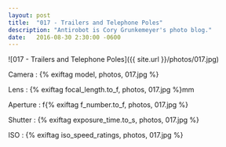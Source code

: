 ```yaml
---
layout: post
title:  "017 - Trailers and Telephone Poles"
description: "Antirobot is Cory Grunkemeyer's photo blog."
date:   2016-08-30 2:30:00 -0600
---
```


![017 - Trailers and Telephone Poles]({{ site.url }}/photos/017.jpg)

Camera
: {% exiftag model, photos, 017.jpg %}

Lens
: {% exiftag focal_length.to_f, photos, 017.jpg %}mm

Aperture
: f{% exiftag f_number.to_f, photos, 017.jpg %}

Shutter
: {% exiftag exposure_time.to_s, photos, 017.jpg %}

ISO
: {% exiftag iso_speed_ratings, photos, 017.jpg %}
